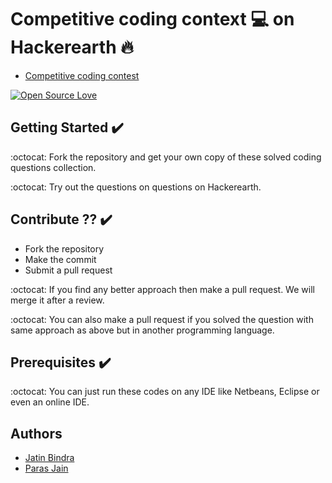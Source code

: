 # Competitive coding context 💻 on Hackerearth :fire:
-  [Competitive coding contest](http://hck.re/c2028)

[![Open Source Love](https://badges.frapsoft.com/os/v2/open-source.svg?v=102)](https://github.com/jb1998/Coding-Contest-by-IEEE)  &nbsp;&nbsp;


## Getting Started :heavy_check_mark:
:octocat: Fork the repository and get your own copy of these solved coding questions collection.

:octocat: Try out the questions on questions on Hackerearth.

## Contribute ?? :heavy_check_mark:
* Fork the repository
* Make the commit
* Submit a pull request

:octocat: If you find any better approach then make a pull request. We will merge it after a review.

:octocat: You can also make a pull request if you solved the question with same approach as above but in another programming language.


## Prerequisites :heavy_check_mark:
:octocat: You can just run these codes on any IDE like Netbeans, Eclipse or even an online IDE.

## Authors

 -  [Jatin Bindra](https://www.linkedin.com/in/jb1998/)
 -  [Paras Jain](https://www.linkedin.com/in/paras-jain-04a84614b/)
